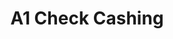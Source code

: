 ---
title: A1 Check Cashing
slug: a1-check-cashing
updated-on: '2024-05-30T13:44:31.749Z'
created-on: '2024-05-30T13:41:46.671Z'
published-on: '2024-05-30T13:54:32.469Z'
f_city-state-2:
- cms/city/montebello-ca.md
- cms/city/clearlake-ca.md
- cms/city/marysville-ca.md
- cms/city/tallulah-la.md
f_locations:
- cms/payday-loan/a1-check-cashing-630.md
- cms/payday-loan/a1-check-cashing-631.md
- cms/payday-loan/a1-check-cashing-632.md
- cms/payday-loan/a1-check-cashing-633.md
f_states:
- cms/state/california.md
- cms/state/louisiana.md
layout: '[company].html'
tags: company
---